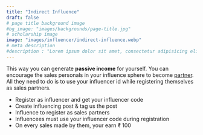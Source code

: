 ```yaml
---
title: "Indirect Influence"
draft: false
# page title background image
#bg_image: "images/backgrounds/page-title.jpg"
# scholarship image
image: "images/influencer/indirect-influence.webp"
# meta description
#description : "Lorem ipsum dolor sit amet, consectetur adipisicing elit, sed do eiusmod tempor incididunt ut labore. dolore magna aliqua. Ut enim ad minim veniam, quis nostrud."
---
```

This way you can generate **passive income** for yourself. You can encourage the sales personals in your influence sphere to become [partner](/partner). All they need to do is to use your influencer id while registering themselves as sales partners.  

* Register as influencer and get your influencer code
* Create influencing post & tag us the post
* Influence to register as sales partners
* Influencees must use your influencer code during registration
* On every sales made by them, your earn &#8377; 100